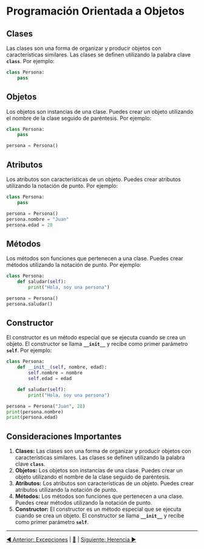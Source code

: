 # Programación Orientada a Objetos

## **Clases**

Las clases son una forma de organizar y producir objetos con características similares. Las clases se definen utilizando la palabra clave **`class`**. Por ejemplo:

```python
class Persona:
    pass
```

## **Objetos**

Los objetos son instancias de una clase. Puedes crear un objeto utilizando el nombre de la clase seguido de paréntesis. Por ejemplo:

```python
class Persona:
    pass

persona = Persona()
```

## **Atributos**

Los atributos son características de un objeto. Puedes crear atributos utilizando la notación de punto. Por ejemplo:

```python
class Persona:
    pass

persona = Persona()
persona.nombre = "Juan"
persona.edad = 28
```

## **Métodos**

Los métodos son funciones que pertenecen a una clase. Puedes crear métodos utilizando la notación de punto. Por ejemplo:

```python
class Persona:
    def saludar(self):
        print("Hola, soy una persona")

persona = Persona()
persona.saludar()
```

## **Constructor**

El constructor es un método especial que se ejecuta cuando se crea un objeto. El constructor se llama **`__init__`** y recibe como primer parámetro **`self`**. Por ejemplo:

```python
class Persona:
    def __init__(self, nombre, edad):
        self.nombre = nombre
        self.edad = edad

    def saludar(self):
        print("Hola, soy una persona")

persona = Persona("Juan", 28)
print(persona.nombre)
print(persona.edad)
```

## **Consideraciones Importantes**

1. **Clases:** Las clases son una forma de organizar y producir objetos con características similares. Las clases se definen utilizando la palabra clave **`class`**.
2. **Objetos:** Los objetos son instancias de una clase. Puedes crear un objeto utilizando el nombre de la clase seguido de paréntesis.
3. **Atributos:** Los atributos son características de un objeto. Puedes crear atributos utilizando la notación de punto.
4. **Métodos:** Los métodos son funciones que pertenecen a una clase. Puedes crear métodos utilizando la notación de punto.
5. **Constructor:** El constructor es un método especial que se ejecuta cuando se crea un objeto. El constructor se llama **`__init__`** y recibe como primer parámetro **`self`**.


---

[◀ Anterior: Excepciones](08_excepciones.md) | [🔼](#top) | [Siguiente: Herencia ▶](10_herencia.md)

